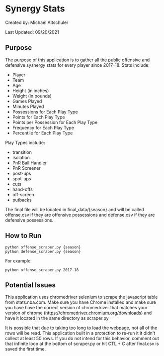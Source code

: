 # Synergy Stats

Created by: Michael Altschuler

Last Updated: 09/20/2021

## Purpose

The purpose of this application is to gather all the public offensive and defensive sysnergy stats for every player since 2017-18.  Stats include:
* Player
* Team
* Age
* Height (in inches)
* Weight (in pounds)
* Games Played
* Minutes Played
* Possessions for Each Play Type
* Points for Each Play Type
* Points per Possession for Each Play Type
* Frequency for Each Play Type
* Percentile for Each Play Type

Play Types include:
* transition
* isolation
* PnR Ball Handler
* PnR Screener
* post-ups
* spot-ups
* cuts
* hand-offs
* off-screen
* putbacks

The final file will be located in final_data/{season} and will be called offense.csv if they are offensive possessions and defense.csv if they are defensive possessions.

## How to Run

```
python offense_scraper.py {season}
python defense_scraper.py {season}
```

For example:
```
python offense_scraper.py 2017-18
```

## Potential Issues

This application uses chromedriver selenium to scrape the javascript table from stats.nba.com.  Make sure you have Chrome installed and make sure you have have the correct version of chromedriver that matches your version of chrome (https://chromedriver.chromium.org/downloads) and have it located in the same directory as scraper.py

It is possible that due to taking too long to load the webpage, not all of the rows will be read.  This application built in a protection to re-run it it didn't collect at least 50 rows. If you do not intend for this behavior, comment out that infinite loop at the bottom of scraper.py or hit CTL + C  after final.csv is saved the first time.
